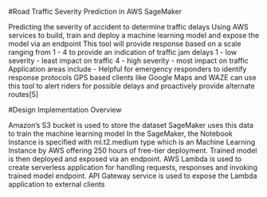 #Road Traffic Severity Prediction in AWS SageMaker

Predicting the severity of accident to determine traffic delays 
Using AWS services to build, train and deploy a machine learning model and expose the model via an endpoint
This tool will provide response based on a scale ranging from 1 - 4 to provide an indication of traffic jam delays
1 - low severity - least impact on traffic
4 - high severity - most impact on traffic
Application areas include - 
Helpful for emergency responders to identify response protocols
GPS based clients like Google Maps and WAZE can use this tool to alert riders for possible delays and proactively provide alternate routes[5]

#Design Implementation Overview

Amazon’s S3 bucket is used to store the dataset 
SageMaker uses this data to train the machine learning model
In the SageMaker, the Notebook Instance is specified with ml.t2.medium type which is an Machine Learning Instance by AWS offering 250 hours of free-tier deployment. 
Trained model is then deployed and exposed via an endpoint.
AWS Lambda is used to create serverless application for handling requests, responses and invoking trained model endpoint.
API Gateway service is used to expose the Lambda application to external clients
